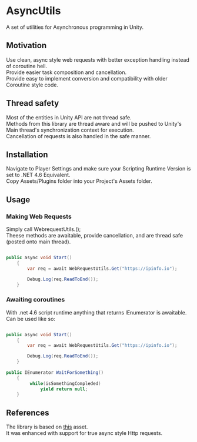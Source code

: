 # AsyncUtils
A set of utilities for Asynchronous programming in Unity.  


## Motivation
Use clean, async style web requests with better exception handling instead of coroutine hell.  
Provide easier task composition and cancellation.  
Provide easy to implement conversion and compatibility with older Coroutine style code.

## Thread safety
Most of the entities in Unity API are not thread safe.  
Methods from this library are thread aware and will be pushed to Unity's Main thread's synchronization context for execution.  
Cancellation of requests is also handled in the safe manner.  

## Installation
Navigate to Player Settings and make sure your Scripting Runtime Version is set to .NET 4.6 Equivalent.  
Copy  Assets/Plugins folder into your Project's Assets folder.  

## Usage

### Making Web Requests

Simply call WebrequestUtils.<HttpMethodName>();  
Theese methods are awaitable, provide cancellation, and are thread safe (posted onto main thread).  

```c#

public async void Start()
    {
        var req = await WebRequestUtils.Get("https://ipinfo.io");

        Debug.Log(req.ReadToEnd());
    }
```

### Awaiting coroutines
With .net 4.6 script runtime anything that returns IEnumerator is awaitable.  
Can be used like so:  
```c#

public async void Start()
    {
        var req = await WebRequestUtils.Get("https://ipinfo.io");

        Debug.Log(req.ReadToEnd());
    }
    
public IEnumerator WaitForSomething()
    {
         while(isSomethingCompleded)
             yield return null;
    }

```

## References
The library is based on [this](https://assetstore.unity.com/packages/tools/async-await-support-101056) asset.  
It was enhanced with support for true async style Http requests.  

